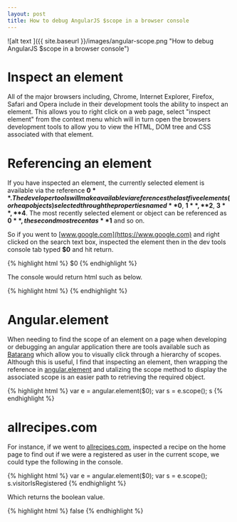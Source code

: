```yaml
---
layout: post
title: How to debug AngularJS $scope in a browser console
---
```


![alt text ]({{ site.baseurl }}/images/angular-scope.png "How to debug AngularJS $scope in a browser console")

# Inspect an element

All of the major browsers including, Chrome, Internet Explorer, Firefox, Safari and Opera include in their development tools the ability to
inspect an element. This allows you to right click on a web page, select "inspect element" from the context menu which will in turn open the 
browsers development tools to allow you to view the HTML, DOM tree and CSS associated with that element.

# Referencing an element

If you have inspected an element, the currently selected element is available via the reference **$0**. The developer tools will make available via 
references the last five elements (or heap objects) selected through the properties named **$0**, **$1**, **$2**, **$3**, **$4**. The most recently selected element or 
object can be referenced as **$0**, the second most recent as **$1** and so on.

So if you went to [www.google.com](https://www.google.com) and right clicked on the search text box, inspected the element then in the 
dev tools console tab typed **$0** and hit return.

{% highlight html %}
$0
{% endhighlight %}

The console would return html such as below.

{% highlight html %}
<input class="gsfi" id="lst-ib" maxlength="2048" name="q" autocomplete="off" title="Search" type="text" value="" aria-label="Search" 
aria-haspopup="false" role="combobox" aria-autocomplete="both" dir="ltr" spellcheck="false" 
style="border: none; padding: 0px; margin: 0px; height: auto; width: 100%; position: absolute; z-index: 6; 
left: 0px; outline: none; background: url(data:image/gif;base64,R0lGODlhAQABAID/AMDAwAAAACH5BAEAAAAALAAAAAABAAEAAAICRAEAOw%3D%3D) 
transparent;">
{% endhighlight %}


# Angular.element

When needing to find the scope of an element on a page when developing or debugging an angular application there are tools available 
such as [Batarang](https://github.com/angular/batarang) which allow you to visually click through a hierarchy of scopes. Although this is 
useful, I find that inspecting an element, then wrapping the reference in [angular.element](https://docs.angularjs.org/api/ng/function/angular.element) 
and utalizing the scope method to display the associated scope is an easier path to retrieving the required object.


{% highlight html %}
var e = angular.element($0);
var s = e.scope();
s
{% endhighlight %}


# allrecipes.com

For instance, if we went to [allrecipes.com](http://allrecipes.com), inspected a recipe on the home page to find out if we were 
a registered as user in the current scope, we could type the following in the console.

{% highlight html %}
var e = angular.element($0);
var s = e.scope();
s.visitorIsRegistered
{% endhighlight %}

Which returns the boolean value.

{% highlight html %}
false
{% endhighlight %}

